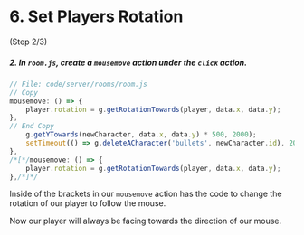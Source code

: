 # 6. Set Players Rotation
 (Step 2/3)

##### 2. In `room.js`, create a `mousemove` action under the `click` action.

```javascript
// File: code/server/rooms/room.js
// Copy
mousemove: () => {
	player.rotation = g.getRotationTowards(player, data.x, data.y); 
},
// End Copy
	g.getYTowards(newCharacter, data.x, data.y) * 500, 2000);
	setTimeout(() => g.deleteACharacter('bullets', newCharacter.id), 2000);
},
/*[*/mousemove: () => {
	player.rotation = g.getRotationTowards(player, data.x, data.y); 
},/*]*/
```

Inside of the brackets in our `mousemove` action has the code to change the rotation of our player to follow the mouse.

Now our player will always be facing towards the direction of our mouse.
